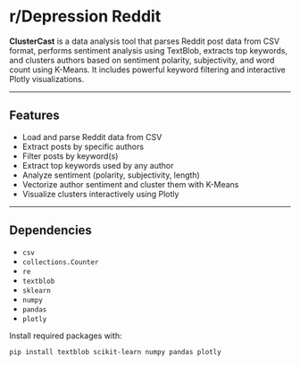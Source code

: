 # r/Depression Reddit

**ClusterCast** is a data analysis tool that parses Reddit post data from CSV format, performs sentiment analysis using TextBlob, extracts top keywords, and clusters authors based on sentiment polarity, subjectivity, and word count using K-Means. It includes powerful keyword filtering and interactive Plotly visualizations.

---

## Features

- Load and parse Reddit data from CSV
- Extract posts by specific authors
- Filter posts by keyword(s)
- Extract top keywords used by any author
- Analyze sentiment (polarity, subjectivity, length)
- Vectorize author sentiment and cluster them with K-Means
- Visualize clusters interactively using Plotly

---

## Dependencies

- `csv`
- `collections.Counter`
- `re`
- `textblob`
- `sklearn`
- `numpy`
- `pandas`
- `plotly`

Install required packages with:

```bash
pip install textblob scikit-learn numpy pandas plotly
